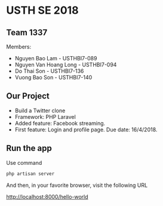 # USTH SE 2018 

## Team 1337

Members:
* Nguyen Bao Lam - USTHBI7-089
* Nguyen Van Hoang Long - USTHBI7-094
* Do Thai Son - USTHBI7-136
* Vuong Bao Son - USTHBI7-140

## Our Project
* Build a Twitter clone
* Framework: PHP Laravel
* Added feature: Facebook streaming.
* First feature: Login and profile page. Due date: 16/4/2018.

## Run the app
Use command
```bash
php artisan server
```
And then, in your favorite browser, visit the following URL

[http://localhost:8000/hello-world](http://localhost:8000/hello-world)
